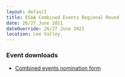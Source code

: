 ```yaml
---
layout: default
title: ESAA Combined Events Regional Round
date: 26/27 June 2021
dateOverride: 26/27 June 2021
location: Lee Valley
---
```


<div class="panel panel-info">
  <div class="panel-heading">
    <h3 class="panel-title">Event downloads</h3>
  </div>
  <div class="panel-body">
    <ul>
        <li>
            <a href="/files/events/20-21/2021-06-26-esaa-combined-events-regional-round/CE-NOMINATION-FORMS-2021.doc">
                Combined events nomination form
            </a>
        </li>
    </ul>
  </div>
</div>
